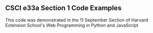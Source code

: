## CSCI e33a Section 1 Code Examples

This code was demonstrated in the 11 September Section of Harvard Extension School's Web Programming in Python and JavaScript
